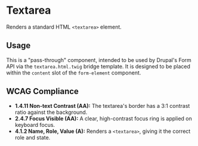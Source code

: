 # Textarea

Renders a standard HTML `<textarea>` element.

## Usage

This is a "pass-through" component, intended to be used by Drupal's Form API via
the `textarea.html.twig` bridge template. It is designed to be placed within
the `content` slot of the `form-element` component.

## WCAG Compliance

- **1.4.11 Non-text Contrast (AA):** The textarea's border has a 3:1 contrast
  ratio against the background.
- **2.4.7 Focus Visible (AA):** A clear, high-contrast focus ring is applied on
  keyboard focus.
- **4.1.2 Name, Role, Value (A):** Renders a `<textarea>`, giving it the correct
  role and state.
